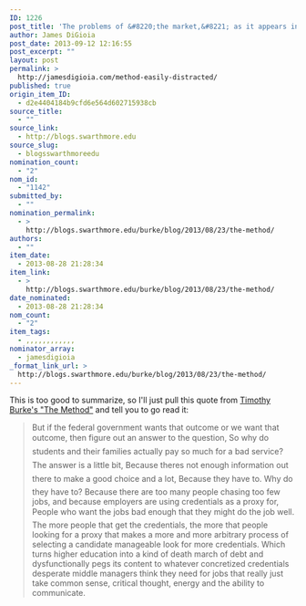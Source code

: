 ```yaml
---
ID: 1226
post_title: 'The problems of &#8220;the market,&#8221; as it appears in higher education'
author: James DiGioia
post_date: 2013-09-12 12:16:55
post_excerpt: ""
layout: post
permalink: >
  http://jamesdigioia.com/method-easily-distracted/
published: true
origin_item_ID:
  - d2e4404184b9cfd6e564d602715938cb
source_title:
  - ""
source_link:
  - http://blogs.swarthmore.edu
source_slug:
  - blogsswarthmoreedu
nomination_count:
  - "2"
nom_id:
  - "1142"
submitted_by:
  - ""
nomination_permalink:
  - >
    http://blogs.swarthmore.edu/burke/blog/2013/08/23/the-method/
authors:
  - ""
item_date:
  - 2013-08-28 21:28:34
item_link:
  - >
    http://blogs.swarthmore.edu/burke/blog/2013/08/23/the-method/
date_nominated:
  - 2013-08-28 21:28:34
nom_count:
  - "2"
item_tags:
  - ,,,,,,,,,,,,
nominator_array:
  - jamesdigioia
_format_link_url: >
  http://blogs.swarthmore.edu/burke/blog/2013/08/23/the-method/
---
```

This is too good to summarize, so I'll just pull this quote from [Timothy Burke's "The Method"][1] and tell you to go read it:

> But if the federal government wants that outcome or we want that outcome, then figure out an answer to the question, So why do students and their families actually pay so much for a bad service? The answer is a little bit, Because theres not enough information out there to make a good choice and a lot, Because they have to. Why do they have to? Because there are too many people chasing too few jobs, and because employers are using credentials as a proxy for, People who want the jobs bad enough that they might do the job well. The more people that get the credentials, the more that people looking for a proxy that makes a more and more arbitrary process of selecting a candidate manageable look for more credentials. Which turns higher education into a kind of death march of debt and dysfunctionally pegs its content to whatever concretized credentials desperate middle managers think they need for jobs that really just take common sense, critical thought, energy and the ability to communicate.

 [1]: http://blogs.swarthmore.edu/burke/blog/2013/08/23/the-method/